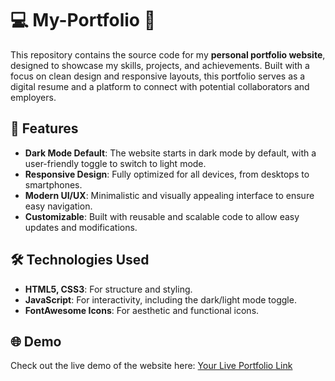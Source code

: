 # 💻 My-Portfolio 🌟
This repository contains the source code for my **personal portfolio website**, designed to showcase my skills, projects, and achievements. Built with a focus on clean design and responsive layouts, this portfolio serves as a digital resume and a platform to connect with potential collaborators and employers.

## 🚀 Features
- **Dark Mode Default**: The website starts in dark mode by default, with a user-friendly toggle to switch to light mode.
- **Responsive Design**: Fully optimized for all devices, from desktops to smartphones.
- **Modern UI/UX**: Minimalistic and visually appealing interface to ensure easy navigation.
- **Customizable**: Built with reusable and scalable code to allow easy updates and modifications.

## 🛠️ Technologies Used
- **HTML5, CSS3**: For structure and styling.
- **JavaScript**: For interactivity, including the dark/light mode toggle.
- **FontAwesome Icons**: For aesthetic and functional icons.

## 🌐 Demo
Check out the live demo of the website here: [Your Live Portfolio Link](#)

